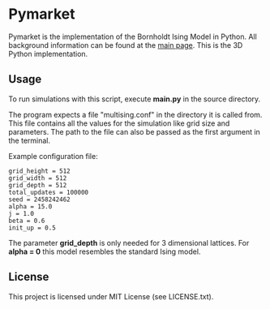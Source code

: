 # Pymarket

Pymarket is the implementation of the Bornholdt Ising Model in Python. All
background information can be found at the
[main page](https://github.com/kenokrieger/multising).
This is the 3D Python implementation.

## Usage

To run simulations with this script, execute **main.py** in the source
directory.

The program expects a file "multising.conf" in the directory it is called from.
This file contains all the values for the simulation like grid size and parameters.
The path to the file can also be passed as the first argument in the terminal.

Example configuration file:

```
grid_height = 512
grid_width = 512
grid_depth = 512
total_updates = 100000
seed = 2458242462
alpha = 15.0
j = 1.0
beta = 0.6
init_up = 0.5
```

The parameter **grid_depth** is only needed for 3 dimensional lattices.
For **alpha = 0** this model resembles the standard Ising model.

## License

This project is licensed under MIT License (see LICENSE.txt).

